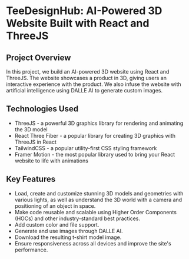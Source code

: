# TeeDesignHub: AI-Powered 3D Website Built with React and ThreeJS

## Project Overview
In this project, we build an AI-powered 3D website using React and ThreeJS. The website showcases a product in 3D, giving users an interactive experience with the product. We also infuse the website with artificial intelligence using DALLE AI to generate custom images.

## Technologies Used
- ThreeJS - a powerful 3D graphics library for rendering and animating the 3D model
- React Three Fiber - a popular library for creating 3D graphics with ThreeJS in React
- TailwindCSS - a popular utility-first CSS styling framework
- Framer Motion - the most popular library used to bring your React website to life with animations

## Key Features
- Load, create and customize stunning 3D models and geometries with various lights, as well as understand the 3D world with a camera and positioning of an object in space.
- Make code reusable and scalable using Higher Order Components (HOCs) and other industry-standard best practices.
- Add custom color and file support.
- Generate and use images through DALLE AI.
- Download the resulting t-shirt model image.
- Ensure responsiveness across all devices and improve the site's performance.
